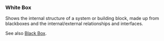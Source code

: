 ### White Box

Shows the internal structure of a system or building block, made up from blackboxes and the internal/external relationships and interfaces.

See also [Black Box](#term-blackbox).

